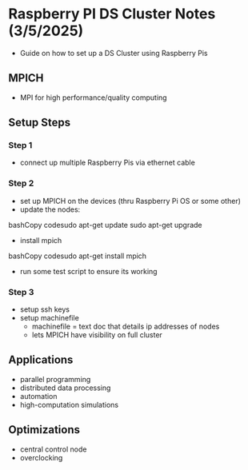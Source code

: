 # Raspberry PI DS Cluster Notes (3/5/2025)

- Guide on how to set up a DS Cluster using Raspberry Pis

## MPICH

- MPI for high performance/quality computing

## Setup Steps

### Step 1

- connect up multiple Raspberry Pis via ethernet cable

### Step 2

- set up MPICH on the devices (thru Raspberry Pi OS or some other)
- update the nodes:

bashCopy codesudo apt-get update
sudo apt-get upgrade

- install mpich

bashCopy codesudo apt-get install mpich

- run some test script to ensure its working

### Step 3

- setup ssh keys
- setup machinefile
  - machinefile = text doc that details ip addresses of nodes
  - lets MPICH have visibility on full cluster

## Applications

- parallel programming
- distributed data processing
- automation
- high-computation simulations

## Optimizations

- central control node
- overclocking
